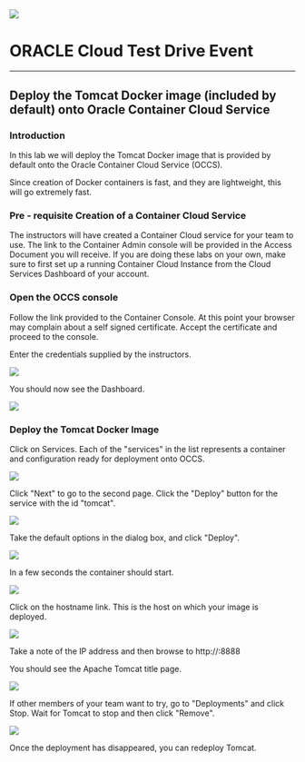 ![](../common/images/customer.logo.png)
---
# ORACLE Cloud Test Drive Event
----
## Deploy the Tomcat Docker image (included by default) onto Oracle Container Cloud Service

### Introduction
In this lab we will deploy the Tomcat Docker image that is provided by default onto the Oracle Container Cloud Service (OCCS).

Since creation of Docker containers is fast, and they are lightweight, this will go extremely fast.

### Pre - requisite Creation of a Container Cloud Service
The instructors will have created a Container Cloud service for your team to use.  The link to the Container Admin console will be provided in the Access Document you will receive.  If you are doing these labs on your own, make sure to first set up a running Container Cloud Instance from the Cloud Services Dashboard of your account.


### Open the OCCS console

Follow the link provided to the Container Console.  At this point your browser may complain about a self signed certificate.  Accept the certificate and proceed to the console.

Enter the credentials supplied by the instructors.

![](images/admin-login.png)

You should now see the Dashboard.

![](images/dashboard.png)

### Deploy the Tomcat Docker Image

Click on Services.  Each of the "services" in the list represents a container and configuration ready for deployment onto OCCS.

![](images/services-page-1.png)

Click "Next" to go to the second page.  Click the "Deploy" button for the service with the id "tomcat".

![](images/services-page-2.png)

Take the default options in the dialog box, and click "Deploy".

![](images/deployment-defaults.png)

In a few seconds the container should start.

![](images/deployed.png)

Click on the hostname link.  This is the host on which your image is deployed.

![](images/host.png)

Take a note of the IP address and then browse to http://<host-ip-address>:8888

You should see the Apache Tomcat title page.

![](images/tomcat.png)

If other members of your team want to try, go to "Deployments" and click Stop.  Wait for Tomcat to stop and then click "Remove".

![](images/deployments.png)

Once the deployment has disappeared, you can redeploy Tomcat.
